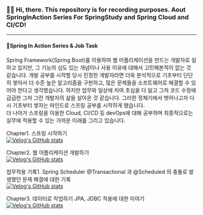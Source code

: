 ### 👋🏻 Hi, there. This repository is for recording purposes. Aout SpringInAction Series For SpringStudy and Spring Cloud and CI/CD!
***
#### 🌱Spring In Action Series & Job Task
Spring Framework(Spring Boot)를 이용하여 웹 어플리케이션을 만드는 개발자로 일하고 있지만, 그 기능의 심도 있는 개념이나 사용 이유에 대해서 고민해본적이 없는 것 같습니다. 개발 공부를 시작할 당시 진정한 개발자라면 더욱 분석적으로 기초부터 단단히 쌓아서 더 수준 높은 알고리즘을 구현하고, 많은 문제들을 소프트웨어로 해결할 수 있어야 한다고 생각했습니다. 하지만 업무와 일상에 치여 초심을 다 잃고 그저 코드 수정에 급급한 그저 그런 개발자의 삶을 살아온 것 같습니다. 그러한 정체기에서 벗어나고자 다시 기초부터 쌓자는 마인드로 스프링 공부를 시작하게 됐습니다.<br>
더 나아가 스프링을 이용한 Cloud, CI/CD 등 devOps에 대해 공부하며 최종적으로는 실무에 적용할 수 있는 가까운 미래를 그리고 있습니다.

Chapter1. 스프링 시작하기<br>
[![Velog's GitHub stats](https://velog-readme-stats.vercel.app/api/badge?name=Spring1)](https://velog.io/@jnissi92/spring-in-action-first)

Chapter2. 웹 어플리케이션 개발하기<br>
[![Velog's GitHub stats](https://velog-readme-stats.vercel.app/api/badge?name=Spring2)](https://velog.io/@jnissi92/spring-in-action-second)

업무적용 기록1. Spring Scheduler
@Transactional 과 @Scheduled 의 충돌로 발생했던 문제 해결에 대한 기록<br>
[![Velog's GitHub stats](https://velog-readme-stats.vercel.app/api/badge?name=Spring_Scheduler)](https://velog.io/@jnissi92/Spring-Scheduler)

Chapter3. 데이터로 작업하기
JPA, JDBC 적용에 대한 이야기<br>
[![Velog's GitHub stats](https://velog-readme-stats.vercel.app/api/badge?name=Spring3)](https://velog.io/@jnissi92/spring-in-action-third)
